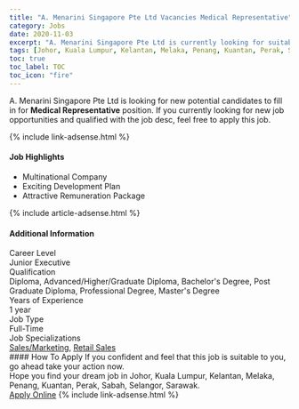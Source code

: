 ```yaml
---
title: "A. Menarini Singapore Pte Ltd Vacancies Medical Representative" 
category: Jobs 
date: 2020-11-03 
excerpt: "A. Menarini Singapore Pte Ltd is currently looking for suitable person to fill in the Medical Representative which positioned at Johor, Kuala Lumpur, Kelantan, Melaka, Penang, Kuantan, Perak, Sabah, Selangor, Sarawak" 
tags: [Johor, Kuala Lumpur, Kelantan, Melaka, Penang, Kuantan, Perak, Sabah, Selangor, Sarawak] 
toc: true 
toc_label: TOC 
toc_icon: "fire" 
--- 
```


<p>A. Menarini Singapore Pte Ltd is looking for new potential candidates to fill in for <b>Medical Representative</b> position. If you currently looking for new job opportunities and qualified with the job desc, feel free to apply this job.
</p>{% include link-adsense.html %} 
<div><div><h4>Job Highlights</h4></div><div><ul><li><div><div><div><div></div></div></div><div><span>Multinational Company</span></div></div></li><li><div><div><div><div></div></div></div><div><span>Exciting Development Plan</span></div></div></li><li><div><div><div><div></div></div></div><div><span>Attractive Remuneration Package</span></div></div></li></ul></div></div> 
{% include article-adsense.html %} 
<div><div><h4>Additional Information</h4></div><div><div><div><div><div><div><div><span>Career Level</span></div><div><span>Junior Executive</span></div></div></div></div><div><div><div><div><span>Qualification</span></div><div><span>Diploma, Advanced/Higher/Graduate Diploma, Bachelor's Degree, Post Graduate Diploma, Professional Degree, Master's Degree</span></div></div></div></div><div><div><div><div><span>Years of Experience</span></div><div><span>1 year</span></div></div></div></div><div><div><div><div><span>Job Type</span></div><div><span>Full-Time</span></div></div></div></div><div><div><div><div><span>Job Specializations</span></div><div><span><a href="/en/job-search/sales-marketing-jobs/">Sales/Marketing</a>, <a href="/en/job-search/retail-general-sales-jobs/">Retail Sales</a></span></div></div></div></div></div></div></div></div> 
#### How To Apply 
If you confident and feel that this job is suitable to you, go ahead take your action now. <br/> 
Hope you find your dream job in Johor, Kuala Lumpur, Kelantan, Melaka, Penang, Kuantan, Perak, Sabah, Selangor, Sarawak. <br/> 
<a href="https://www.jobstreet.com.my/en/job/medical-representative-4416395?jobId=jobstreet-my-job-4416395&sectionRank=18&token=0~a6e619a8-d72b-4379-aaa4-1ff499d46496&fr=SRP%20View%20In%20New%20Ta" class="btn btn--info" target="_blank" rel="nofollow noopenner">Apply Online</a> 
{% include link-adsense.html %} 